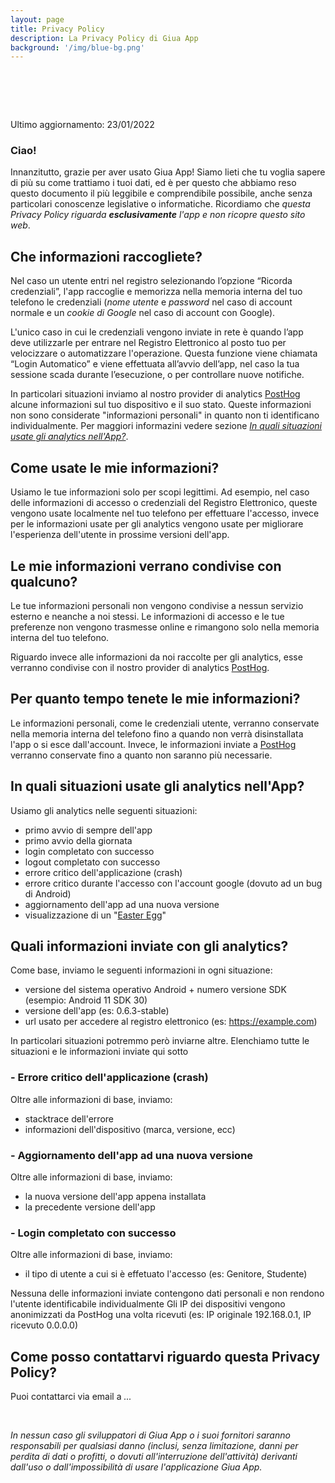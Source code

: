 ```yaml
---
layout: page
title: Privacy Policy
description: La Privacy Policy di Giua App
background: '/img/blue-bg.png'
---
```


# ⠀

Ultimo aggiornamento: 23/01/2022

### Ciao!

Innanzitutto, grazie per aver usato Giua App! Siamo lieti che tu voglia sapere di più su come trattiamo i tuoi dati, ed è per questo che abbiamo reso questo documento il più leggibile e comprendibile possibile, anche senza particolari conoscenze legislative o informatiche. Ricordiamo che *questa Privacy Policy riguarda **esclusivamente** l'app e non ricopre questo sito web*.

## Che informazioni raccogliete?

Nel caso un utente entri nel registro selezionando l’opzione “Ricorda credenziali”, l'app raccoglie e memorizza nella memoria interna del tuo telefono le credenziali (*nome utente* e *password* nel caso di account normale e un *cookie di Google* nel caso di account con Google).

L'unico caso in cui le credenziali vengono inviate in rete è quando l’app deve utilizzarle per entrare nel Registro Elettronico al posto tuo per velocizzare o automatizzare l'operazione. Questa funzione viene chiamata “Login Automatico” e viene effettuata all’avvio dell’app, nel caso la tua sessione scada durante l’esecuzione, o per controllare nuove notifiche.

In particolari situazioni inviamo al nostro provider di analytics [PostHog](https://www.posthog.com/) alcune informazioni sul tuo dispositivo e il suo stato. Queste informazioni non sono considerate "informazioni personali" in quanto non ti identificano individualmente. Per maggiori informazini vedere sezione *[In quali situazioni usate gli analytics nell'App?](#analytics)*.

## Come usate le mie informazioni?

Usiamo le tue informazioni solo per scopi legittimi. Ad esempio, nel caso delle informazioni di accesso o credenziali del Registro Elettronico, queste vengono usate localmente nel tuo telefono per effettuare l'accesso, invece per le informazioni usate per gli analytics vengono usate per migliorare l'esperienza dell'utente in prossime versioni dell'app.

## Le mie informazioni verrano condivise con qualcuno?

Le tue informazioni personali non vengono condivise a nessun servizio esterno e neanche a noi stessi. Le informazioni di accesso e le tue preferenze non vengono trasmesse online e rimangono solo nella memoria interna del tuo telefono.

Riguardo invece alle informazioni da noi raccolte per gli analytics, esse verranno condivise con il nostro provider di analytics [PostHog](https://www.posthog.com/). 

## Per quanto tempo tenete le mie informazioni?

Le informazioni personali, come le credenziali utente, verranno conservate nella memoria interna del telefono fino a quando non verrà disinstallata l'app o si esce dall'account. Invece, le informazioni inviate a [PostHog](https://www.posthog.com/) verranno conservate fino a quanto non saranno più necessarie.

## In quali situazioni usate gli analytics nell'App?

<div id="analytics"></div>

Usiamo gli analytics nelle seguenti situazioni:

- primo avvio di sempre dell'app
- primo avvio della giornata
- login completato con successo
- logout completato con successo
- errore critico dell'applicazione (crash)
- errore critico durante l'accesso con l'account google (dovuto ad un bug di Android)
- aggiornamento dell'app ad una nuova versione
- visualizzazione di un "[Easter Egg](https://it.wikipedia.org/wiki/Easter_egg)"

## Quali informazioni inviate con gli analytics?

Come base, inviamo le seguenti informazioni in ogni situazione:

- versione del sistema operativo Android + numero versione SDK (esempio: Android 11 SDK 30)
- versione dell'app (es: 0.6.3-stable)
- url usato per accedere al registro elettronico (es: https://example.com)

In particolari situazioni potremmo però inviarne altre.
Elenchiamo tutte le situazioni e le informazioni inviate qui sotto

### - Errore critico dell'applicazione (crash)

Oltre alle informazioni di base, inviamo:

- stacktrace dell'errore
- informazioni dell'dispositivo (marca, versione, ecc)

### - Aggiornamento dell'app ad una nuova versione

Oltre alle informazioni di base, inviamo:

- la nuova versione dell'app appena installata
- la precedente versione dell'app

### - Login completato con successo

Oltre alle informazioni di base, inviamo:

- il tipo di utente a cui si è effetuato l'accesso (es: Genitore, Studente)

Nessuna delle informazioni inviate contengono dati personali e non rendono l'utente identificabile individualmente
Gli IP dei dispositivi vengono anonimizzati da PostHog una volta ricevuti (es: IP originale 192.168.0.1, IP ricevuto 0.0.0.0)

## Come posso contattarvi riguardo questa Privacy Policy?

Puoi contattarci via email a *...*

<br>

*In nessun caso gli sviluppatori di Giua App o i suoi fornitori saranno responsabili per qualsiasi danno (inclusi, senza limitazione, danni per perdita di dati o profitti, o dovuti all'interruzione dell'attività) derivanti dall'uso o dall'impossibilità di usare l'applicazione Giua App.*

<br><br><br>